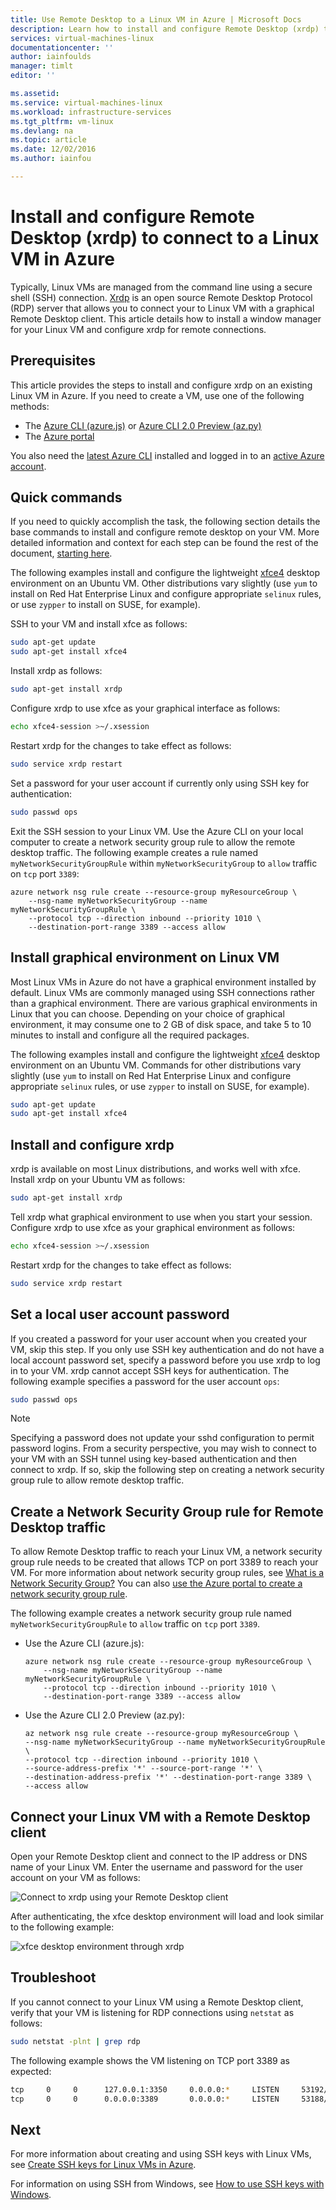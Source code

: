 ```yaml
---
title: Use Remote Desktop to a Linux VM in Azure | Microsoft Docs
description: Learn how to install and configure Remote Desktop (xrdp) to connect to a Linux VM in Azure using graphical tools
services: virtual-machines-linux
documentationcenter: ''
author: iainfoulds
manager: timlt
editor: ''

ms.assetid: 
ms.service: virtual-machines-linux
ms.workload: infrastructure-services
ms.tgt_pltfrm: vm-linux
ms.devlang: na
ms.topic: article
ms.date: 12/02/2016
ms.author: iainfou

---
```

# Install and configure Remote Desktop (xrdp) to connect to a Linux VM in Azure
Typically, Linux VMs are managed from the command line using a secure shell (SSH) connection. [Xrdp](http://www.xrdp.org/) is an open source Remote Desktop Protocol (RDP) server that allows you to connect your to Linux VM with a graphical Remote Desktop client. This article details how to install a window manager for your Linux VM and configure xrdp for remote connections.


## Prerequisites
This article provides the steps to install and configure xrdp on an existing Linux VM in Azure. If you need to create a VM, use one of the following methods:

- The [Azure CLI (azure.js)](virtual-machines-linux-quick-create-cli-nodejs.md?toc=%2fazure%2fvirtual-machines%2flinux%2ftoc.json) or [Azure CLI 2.0 Preview (az.py)](virtual-machines-linux-quick-create-cli.md?toc=%2fazure%2fvirtual-machines%2flinux%2ftoc.json)
- The [Azure portal](virtual-machines-linux-quick-create-portal.md?toc=%2fazure%2fvirtual-machines%2flinux%2ftoc.json)

You also need the [latest Azure CLI](../xplat-cli-install.md) installed and logged in to an [active Azure account](https://azure.microsoft.com/pricing/free-trial/).


## Quick commands
If you need to quickly accomplish the task, the following section details the base commands to install and configure remote desktop on your VM. More detailed information and context for each step can be found the rest of the document, [starting here](#install-graphical-environment-on-linux-vm).

The following examples install and configure the lightweight [xfce4](https://www.xfce.org/) desktop environment on an Ubuntu VM. Other distributions vary slightly (use `yum` to install on Red Hat Enterprise Linux and configure appropriate `selinux` rules, or use `zypper` to install on SUSE, for example).

SSH to your VM and install xfce as follows:

```bash
sudo apt-get update
sudo apt-get install xfce4
```

Install xrdp as follows:

```bash
sudo apt-get install xrdp
```

Configure xrdp to use xfce as your graphical interface as follows:

```bash
echo xfce4-session >~/.xsession
```

Restart xrdp for the changes to take effect as follows:

```bash
sudo service xrdp restart
```

Set a password for your user account if currently only using SSH key for authentication:

```bash
sudo passwd ops
```

Exit the SSH session to your Linux VM. Use the Azure CLI on your local computer to create a network security group rule to allow the remote desktop traffic. The following example creates a rule named `myNetworkSecurityGroupRule` within `myNetworkSecurityGroup` to `allow` traffic on `tcp` port `3389`:

```azurecli
azure network nsg rule create --resource-group myResourceGroup \
    --nsg-name myNetworkSecurityGroup --name myNetworkSecurityGroupRule \
    --protocol tcp --direction inbound --priority 1010 \
    --destination-port-range 3389 --access allow
```

## Install graphical environment on Linux VM
Most Linux VMs in Azure do not have a graphical environment installed by default. Linux VMs are commonly managed using SSH connections rather than a graphical environment. There are various graphical environments in Linux that you can choose. Depending on your choice of graphical environment, it may consume one to 2 GB of disk space, and take 5 to 10 minutes to install and configure all the required packages.

The following examples install and configure the lightweight [xfce4](https://www.xfce.org/) desktop environment on an Ubuntu VM. Commands for other distributions vary slightly (use `yum` to install on Red Hat Enterprise Linux and configure appropriate `selinux` rules, or use `zypper` to install on SUSE, for example).

```bash
sudo apt-get update
sudo apt-get install xfce4
```

## Install and configure xrdp
xrdp is available on most Linux distributions, and works well with xfce. Install xrdp on your Ubuntu VM as follows:

```bash
sudo apt-get install xrdp
```

Tell xrdp what graphical environment to use when you start your session. Configure xrdp to use xfce as your graphical environment as follows:

```bash
echo xfce4-session >~/.xsession
```

Restart xrdp for the changes to take effect as follows:

```bash
sudo service xrdp restart
```


## Set a local user account password
If you created a password for your user account when you created your VM, skip this step. If you only use SSH key authentication and do not have a local account password set, specify a password before you use xrdp to log in to your VM. xrdp cannot accept SSH keys for authentication. The following example specifies a password for the user account `ops`:

```bash
sudo passwd ops
```

> [!NOTE]
> Specifying a password does not update your sshd configuration to permit password logins. From a security perspective, you may wish to connect to your VM with an SSH tunnel using key-based authentication and then connect to xrdp. If so, skip the following step on creating a network security group rule to allow remote desktop traffic.


## Create a Network Security Group rule for Remote Desktop traffic
To allow Remote Desktop traffic to reach your Linux VM, a network security group rule needs to be created that allows TCP on port 3389 to reach your VM. For more information about network security group rules, see [What is a Network Security Group?](../virtual-network/virtual-networks-nsg?toc=%2fazure%2fvirtual-machines%2flinux%2ftoc.json) You can also [use the Azure portal to create a network security group rule](virtual-machines-windows-nsg-quickstart-portal?toc=%2fazure%2fvirtual-machines%2flinux%2ftoc.json).

The following example creates a network security group rule named `myNetworkSecurityGroupRule` to `allow` traffic on `tcp` port `3389`.

- Use the Azure CLI (azure.js):

    ```azurecli
    azure network nsg rule create --resource-group myResourceGroup \
        --nsg-name myNetworkSecurityGroup --name myNetworkSecurityGroupRule \
        --protocol tcp --direction inbound --priority 1010 \
        --destination-port-range 3389 --access allow
    ```

- Use the Azure CLI 2.0 Preview (az.py):
    
    ```azurecli
    az network nsg rule create --resource-group myResourceGroup \
    --nsg-name myNetworkSecurityGroup --name myNetworkSecurityGroupRule \
    --protocol tcp --direction inbound --priority 1010 \
    --source-address-prefix '*' --source-port-range '*' \
    --destination-address-prefix '*' --destination-port-range 3389 \
    --access allow
    ```


## Connect your Linux VM with a Remote Desktop client
Open your Remote Desktop client and connect to the IP address or DNS name of your Linux VM. Enter the username and password for the user account on your VM as follows:

![Connect to xrdp using your Remote Desktop client](./media/virtual-machines-linux-use-remote-desktop/remote-desktop-client.png)

After authenticating, the xfce desktop environment will load and look similar to the following example:

![xfce desktop environment through xrdp](./media/virtual-machines-linux-use-remote-desktop/xfce-desktop-environment.png)


## Troubleshoot
If you cannot connect to your Linux VM using a Remote Desktop client, verify that your VM is listening for RDP connections using `netstat` as follows:

```bash
sudo netstat -plnt | grep rdp
```

The following example shows the VM listening on TCP port 3389 as expected:

```bash
tcp     0     0      127.0.0.1:3350     0.0.0.0:*     LISTEN     53192/xrdp-sesman
tcp     0     0      0.0.0.0:3389       0.0.0.0:*     LISTEN     53188/xrdp
```

## Next
For more information about creating and using SSH keys with Linux VMs, see [Create SSH keys for Linux VMs in Azure](virtual-machines-linux-mac-create-ssh-keys?toc=%2fazure%2fvirtual-machines%2flinux%2ftoc.json).

For information on using SSH from Windows, see [How to use SSH keys with Windows](virtual-machines-linux-ssh-from-windows?toc=%2fazure%2fvirtual-machines%2flinux%2ftoc.json).

